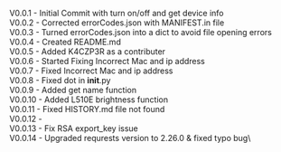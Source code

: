 V0.0.1 - Initial Commit with turn on/off and get device info\
V0.0.2 - Corrected errorCodes.json with MANIFEST.in file\
V0.0.3 - Turned errorCodes.json into a dict to avoid file opening errors\
V0.0.4 - Created README.md\
V0.0.5 - Added K4CZP3R as a contributer\
V0.0.6 - Started Fixing Incorrect Mac and ip address\
V0.0.7 - Fixed Incorrect Mac and ip address\
V0.0.8 - Fixed dot in __init__.py\
V0.0.9 - Added get name function\
V0.0.10 - Added L510E brightness function\
V0.0.11 - Fixed HISTORY.md file not found\
V0.0.12 - \
V0.0.13 - Fix RSA export_key issue\
V0.0.14 - Upgraded requrests version to 2.26.0 & fixed typo bug\